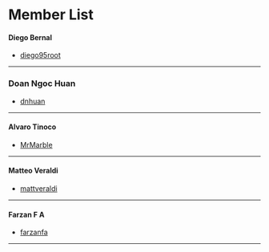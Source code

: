 Member List
===========
#### Diego Bernal
- [diego95root](https://github.com/diego95root)
---

### Doan Ngoc Huan
- [dnhuan](https://github.com/dnhuan)
---

#### Alvaro Tinoco
- [MrMarble](https://github.com/MrMarble)
---

#### Matteo Veraldi
- [mattveraldi](https://github.com/mattveraldi)
---

#### Farzan F A
- [farzanfa](https://github.com/Farzanfa)
---

